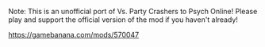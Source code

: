 Note: This is an unofficial port of Vs. Party Crashers to Psych Online! Please play and support the official version of the mod if you haven't already!

https://gamebanana.com/mods/570047
